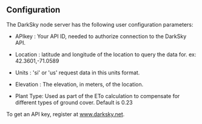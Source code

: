 ## Configuration

The DarkSky node server has the following user configuration
parameters:

- APIkey   : Your API ID, needed to authorize connection to the DarkSky API.

- Location : latitude and longitude of the location to query the data for. ex: 42.3601,-71.0589

- Units    : 'si' or 'us' request data in this units format.

- Elevation : The elevation, in meters, of the location.

- Plant Type: Used as part of the ETo calculation to compensate for different types of ground cover.  Default is 0.23

To get an API key, register at www.darksky.net.  

